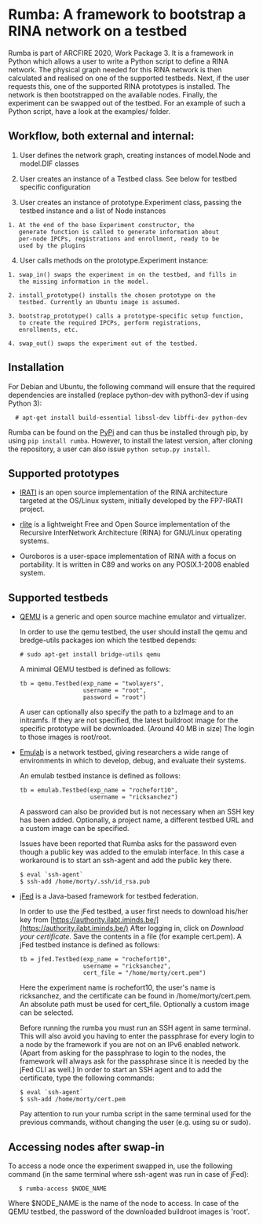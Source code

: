 # Rumba: A framework to bootstrap a RINA network on a testbed

Rumba is part of ARCFIRE 2020, Work Package 3. It is a framework in
Python which allows a user to write a Python script to define a RINA
network. The physical graph needed for this RINA network is then
calculated and realised on one of the supported testbeds. Next, if the
user requests this, one of the supported RINA prototypes is
installed. The network is then bootstrapped on the available
nodes. Finally, the experiment can be swapped out of the testbed. For
an example of such a Python script, have a look at the examples/
folder.

## Workflow, both external and internal:

  1. User defines the network graph, creating instances of model.Node
     and model.DIF classes

  2. User creates an instance of a Testbed class. See below for
     testbed specific configuration

  3. User creates an instance of prototype.Experiment class, passing
     the testbed instance and a list of Node instances

    1. At the end of the base Experiment constructor, the
       generate function is called to generate information about
       per-node IPCPs, registrations and enrollment, ready to be
       used by the plugins

  4. User calls methods on the prototype.Experiment instance:

    1. swap_in() swaps the experiment in on the testbed, and fills in
       the missing information in the model.

    2. install_prototype() installs the chosen prototype on the
       testbed. Currently an Ubuntu image is assumed.

    3. bootstrap_prototype() calls a prototype-specific setup function,
       to create the required IPCPs, perform registrations,
       enrollments, etc.

    4. swap_out() swaps the experiment out of the testbed.

## Installation

   For Debian and Ubuntu, the following command will ensure that the
   required dependencies are installed (replace python-dev with python3-dev
   if using Python 3):

      # apt-get install build-essential libssl-dev libffi-dev python-dev

   Rumba can be found on the
   [PyPi](https://pypi.python.org/pypi/Rumba) and can thus be
   installed through pip, by using `pip install rumba`. However, to
   install the latest version, after cloning the repository, a user
   can also issue `python setup.py install`.


## Supported prototypes

 * [IRATI](https://github.com/IRATI/stack) is an open source
   implementation of the RINA architecture targeted at the OS/Linux
   system, initially developed by the FP7-IRATI project.

 * [rlite](https://github.com/vmaffione/rlite) is a lightweight Free
   and Open Source implementation of the Recursive InterNetwork
   Architecture (RINA) for GNU/Linux operating systems.

 * Ouroboros is a user-space implementation of RINA with a focus on
   portability. It is written in C89 and works on any POSIX.1-2008
   enabled system.

## Supported testbeds

 * [QEMU](http://wiki.qemu-project.org/Main_Page) is a generic and
   open source machine emulator and virtualizer.

   In order to use the qemu testbed, the user should install the
   qemu and bredge-utils packages ion which the testbed depends:

       # sudo apt-get install bridge-utils qemu

   A minimal QEMU testbed is defined as follows:

       tb = qemu.Testbed(exp_name = "twolayers",
                         username = "root",
                         password = "root")

   A user can optionally also specify the path to a bzImage and to an
   initramfs. If they are not specified, the latest buildroot image
   for the specific prototype will be downloaded. (Around 40 MB in
   size) The login to those images is root/root.

 * [Emulab](https://www.emulab.net/) is a network testbed, giving
   researchers a wide range of environments in which to develop,
   debug, and evaluate their systems.

   An emulab testbed instance is defined as follows:

       tb = emulab.Testbed(exp_name = "rochefort10",
                           username = "ricksanchez")

   A password can also be provided but is not necessary when an SSH
   key has been added. Optionally, a project name, a different testbed
   URL and a custom image can be specified.

   Issues have been reported that Rumba asks for the password even
   though a public key was added to the emulab interface. In this case
   a workaround is to start an ssh-agent and add the public key there.

       $ eval `ssh-agent`
       $ ssh-add /home/morty/.ssh/id_rsa.pub

 * [jFed](http://jfed.iminds.be/) is a Java-based framework for
   testbed federation.

   In order to use the jFed testbed, a user first needs to download
   his/her key from
   [https://authority.ilabt.iminds.be/](https://authority.ilabt.iminds.be/)
   After logging in, click on *Download your certificate*. Save the
   contents in a file (for example cert.pem). A jFed testbed instance
   is defined as follows:

       tb = jfed.Testbed(exp_name = "rochefort10",
                         username = "ricksanchez",
                         cert_file = "/home/morty/cert.pem")

   Here the experiment name is rochefort10, the user's name is
   ricksanchez, and the certificate can be found in
   /home/morty/cert.pem. An absolute path must be used for
   cert_file. Optionally a custom image can be selected.

   Before running the rumba you must run an SSH agent in same terminal.
   This will also avoid you having to enter the passphrase for every
   login to a node by the framework if you are not on an IPv6 enabled network.
   (Apart from asking for the passphrase to login to the nodes, the framework
   will always ask for the passphrase since it is needed by the jFed
   CLI as well.) In order to start an SSH agent and to add the
   certificate, type the following commands:

       $ eval `ssh-agent`
       $ ssh-add /home/morty/cert.pem

   Pay attention to run your rumba script in the same terminal used
   for the previous commands, without changing the user (e.g. using su
   or sudo).

## Accessing nodes after swap-in

   To access a node once the experiment swapped in, use the following
   command (in the same terminal where ssh-agent was run in case of jFed):

       $ rumba-access $NODE_NAME

   Where $NODE_NAME is the name of the node to access. In case of the
   QEMU testbed, the password of the downloaded buildroot images is
   'root'.
